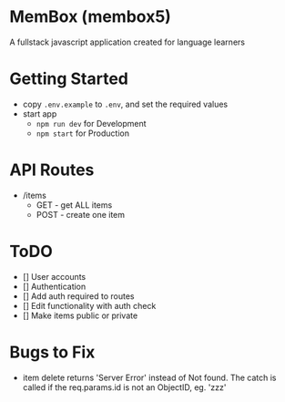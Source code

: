# MemBox (membox5)
A fullstack javascript application created for language learners

# Getting Started
* copy `.env.example` to `.env`, and set the required values
* start app
  * `npm run dev` for Development
  * `npm start` for Production

# API Routes
* /items
  * GET - get ALL items
  * POST - create one item

# ToDO
- [] User accounts
- [] Authentication
- [] Add auth required to routes
- [] Edit functionality with auth check
- [] Make items public or private

# Bugs to Fix
- item delete returns 'Server Error' instead of Not found.  The catch is called if the req.params.id is not an ObjectID, eg. 'zzz'